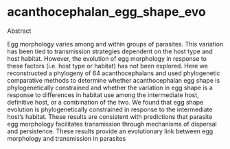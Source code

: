# acanthocephalan_egg_shape_evo

Abstract

Egg morphology varies among and within groups of parasites. This variation has been tied to transmission strategies dependent on the host type and host habitat. However, the evolution of egg morphology in response to these factors (i.e. host type or habitat) has not been explored. Here we reconstructed a phylogeny of 64 acanthocephalans and used phylogenetic comparative methods to determine whether acanthocephalan egg shape is phylogenetically constrained and whether the variation in egg shape is a response to differences in habitat use among the intermediate host, definitive host, or a combination of the two. We found that egg shape evolution is phylogenetically constrained in response to the intermediate host’s habitat. These results are consistent with predictions that parasite egg morphology facilitates transmission through mechanisms of dispersal and persistence. These results provide an evolutionary link between egg morphology and transmission in parasites
